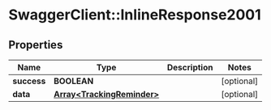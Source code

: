 # SwaggerClient::InlineResponse2001

## Properties
Name | Type | Description | Notes
------------ | ------------- | ------------- | -------------
**success** | **BOOLEAN** |  | [optional] 
**data** | [**Array&lt;TrackingReminder&gt;**](TrackingReminder.md) |  | [optional] 


